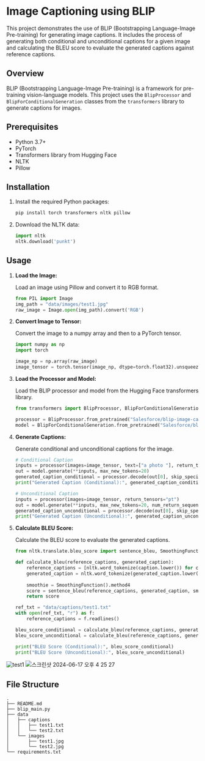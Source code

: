 # Image Captioning using BLIP

This project demonstrates the use of BLIP (Bootstrapping Language-Image Pre-training) for generating image captions. It includes the process of generating both conditional and unconditional captions for a given image and calculating the BLEU score to evaluate the generated captions against reference captions.

## Overview

BLIP (Bootstrapping Language-Image Pre-training) is a framework for pre-training vision-language models. This project uses the `BlipProcessor` and `BlipForConditionalGeneration` classes from the `transformers` library to generate captions for images.

## Prerequisites

- Python 3.7+
- PyTorch
- Transformers library from Hugging Face
- NLTK
- Pillow

## Installation

1. Install the required Python packages:

    ```bash
    pip install torch transformers nltk pillow
    ```

2. Download the NLTK data:

    ```python
    import nltk
    nltk.download('punkt')
    ```

## Usage

1. **Load the Image:**

    Load an image using Pillow and convert it to RGB format.

    ```python
    from PIL import Image
    img_path = "data/images/test1.jpg"
    raw_image = Image.open(img_path).convert('RGB')
    ```

2. **Convert Image to Tensor:**

    Convert the image to a numpy array and then to a PyTorch tensor.

    ```python
    import numpy as np
    import torch

    image_np = np.array(raw_image)
    image_tensor = torch.tensor(image_np, dtype=torch.float32).unsqueeze(0)
    ```

3. **Load the Processor and Model:**

    Load the BLIP processor and model from the Hugging Face transformers library.

    ```python
    from transformers import BlipProcessor, BlipForConditionalGeneration

    processor = BlipProcessor.from_pretrained("Salesforce/blip-image-captioning-base")
    model = BlipForConditionalGeneration.from_pretrained("Salesforce/blip-image-captioning-base")
    ```

4. **Generate Captions:**

    Generate conditional and unconditional captions for the image.

    ```python
    # Conditional Caption
    inputs = processor(images=image_tensor, text=["a photo "], return_tensors="pt")
    out = model.generate(**inputs, max_new_tokens=20)
    generated_caption_conditional = processor.decode(out[0], skip_special_tokens=True)
    print("Generated Caption (Conditional):", generated_caption_conditional)

    # Unconditional Caption
    inputs = processor(images=image_tensor, return_tensors="pt")
    out = model.generate(**inputs, max_new_tokens=20, num_return_sequences=1, temperature=0.7)
    generated_caption_unconditional = processor.decode(out[0], skip_special_tokens=True)
    print("Generated Caption (Unconditional):", generated_caption_unconditional)
    ```

5. **Calculate BLEU Score:**

    Calculate the BLEU score to evaluate the generated captions.

    ```python
    from nltk.translate.bleu_score import sentence_bleu, SmoothingFunction

    def calculate_bleu(reference_captions, generated_caption):
        reference_captions = [nltk.word_tokenize(caption.lower()) for caption in reference_captions]
        generated_caption = nltk.word_tokenize(generated_caption.lower())
        
        smoothie = SmoothingFunction().method4
        score = sentence_bleu(reference_captions, generated_caption, smoothing_function=smoothie)
        return score

    ref_txt = "data/captions/test1.txt"
    with open(ref_txt, "r") as f:
        reference_captions = f.readlines()

    bleu_score_conditional = calculate_bleu(reference_captions, generated_caption_conditional)
    bleu_score_unconditional = calculate_bleu(reference_captions, generated_caption_unconditional)

    print("BLEU Score (Conditional):", bleu_score_conditional)
    print("BLEU Score (Unconditional):", bleu_score_unconditional)
    ```
![test1](https://github.com/2eey10/image-captioning-BLIP/assets/133326837/10811c33-94e3-4d7e-ab06-89082d714912)
![스크린샷 2024-06-17 오후 4 25 27](https://github.com/2eey10/image-captioning-BLIP/assets/133326837/67e250d0-dbc6-4bf8-be83-3c049c7cd869)
## File Structure
```
.
├── README.md
├── blip_main.py
├── data
│   ├── captions
│   │   ├── test1.txt
│   │   └── test2.txt
│   └── images
│       ├── test1.jpg
│       └── test2.jpg
└── requirements.txt
```
